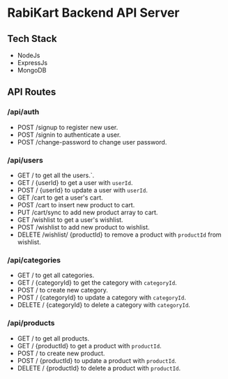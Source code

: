 # RabiKart Backend API Server

## Tech Stack

- NodeJs
- ExpressJs
- MongoDB

## API Routes

### /api/auth

- POST /signup to register new user.
- POST /signin to authenticate a user.
- POST /change-password to change user password.

### /api/users

- GET / to get all the users.`.
- GET / {userId} to get a user with `userId`.
- POST / {userId} to update a user with `userId`.
- GET /cart to get a user's cart.
- POST /cart to insert new product to cart.
- PUT /cart/sync to add new product array to cart.
- GET /wishlist to get a user's wishlist.
- POST /wishlist to add new product to wishlist.
- DELETE /wishlist/ {productId} to remove a product with `productId` from wishlist.

### /api/categories

- GET / to get all categories.
- GET / {categoryId} to get the category with `categoryId`.
- POST / to create new category.
- POST / {categoryId} to update a category with `categoryId`.
- DELETE / {categoryId} to delete a category with `categoryId`.

### /api/products

- GET / to get all products.
- GET / {productId} to get a product with `productId`.
- POST / to create new product.
- POST / {productId} to update a product with `productId`.
- DELETE / {productId} to delete a product with `productId`.
